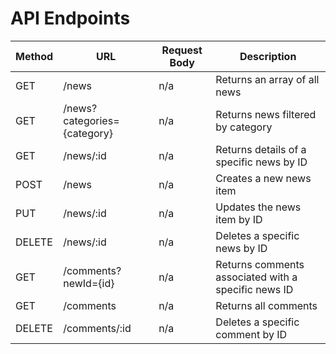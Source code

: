 # API Endpoints

| Method  | URL                           | Request Body | Description                                                  |
|---------|-------------------------------|--------------|--------------------------------------------------------------|
| GET     | /news                         | n/a          | Returns an array of all news                                  |
| GET     | /news?categories={category}      | n/a          | Returns news filtered by category                             |
| GET     | /news/:id                     | n/a          | Returns details of a specific news by ID                      |
| POST    | /news                         | n/a          | Creates a new news item                                       |
| PUT     | /news/:id                     | n/a          | Updates the news item by ID                                   |
| DELETE  | /news/:id                     | n/a          | Deletes a specific news by ID                                 |
| GET     | /comments?newId={id}             | n/a          | Returns comments associated with a specific news ID           |
| GET     | /comments                     | n/a          | Returns all comments                                          |
| DELETE  | /comments/:id                 | n/a          | Deletes a specific comment by ID                              |
